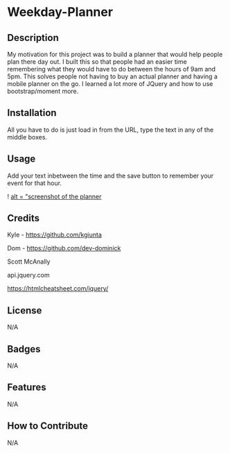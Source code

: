 # Weekday-Planner

## Description

My motivation for this project was to build a planner that would help people plan there day out. I built this so that people had an easier time remembering what they would have to do between the hours of 9am and 5pm.
This solves people not having to buy an actual planner and having a mobile planner on the go. I learned a lot more of JQuery and how to use bootstrap/moment more.

## Installation

All you have to do is just load in from the URL, type the text in any of the middle boxes.

## Usage

Add your text inbetween the time and the save button to remember your event for that hour.

! [alt = "screenshot of the planner](assets/images/screenshot.png)

## Credits

Kyle - https://github.com/kgiunta

Dom - https://github.com/dev-dominick

Scott McAnally

api.jquery.com

https://htmlcheatsheet.com/jquery/

## License

N/A


## Badges

N/A

## Features

N/A

## How to Contribute

N/A
